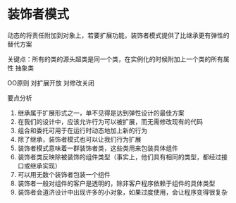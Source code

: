# 装饰者模式
动态的将责任附加到对象上，若要扩展功能，装饰者模式提供了比继承更有弹性的替代方案

关键点：所有的类的源头超类是同一个类，在实例化的时候附加上一个类的所有属性
抽象类

OO原则
对扩展开放 对修改关闭

要点分析
1. 继承属于扩展形式之一，单不见得是达到弹性设计的最佳方案
2. 在我们的设计中，应该允许行为可以被扩展，而无需修改现有的代码
3. 组合和委托可用于在运行时动态地加上新的行为
4. 除了继承，装饰者模式也可以让我们行为扩展
5. 装饰者模式意味着一群装饰者类，这些类用来包装具体组件
6. 装饰者类反映除被装饰的组件类型（事实上，他们具有相同的类型，都经过接口或继承实现）
7. 可以用无数个装饰者包装一个组件
8. 装饰者一般对组件的客户是透明的，除非客户程序依赖于组件的具体类型
9. 装饰者会道济设计中出现许多的小对象，如果过度使用，会让程序变得很复杂
